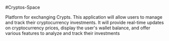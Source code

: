#Cryptos-Space


Platform for exchanging Crypts. This application will allow users to manage and track their cryptocurrency investments. It will provide real-time updates on cryptocurrency prices, display the user's wallet balance, and offer various features to analyze and track their investments
